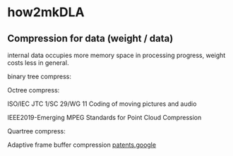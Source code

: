 # how2mkDLA

## Compression for data (weight / data)

internal data occupies more memory space in processing progress, weight costs less in general.

binary tree compress:

Octree compress:

ISO/IEC JTC 1/SC 29/WG 11 Coding of moving pictures and audio

IEEE2019-Emerging MPEG Standards for Point Cloud Compression

Quartree compress:

Adaptive frame buffer compression [patents.google](https://patents.google.com/patent/US9349156B2)
